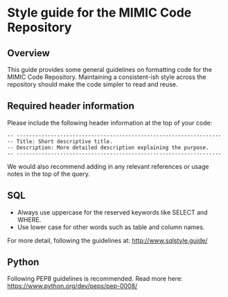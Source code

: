 # Style guide for the MIMIC Code Repository

## Overview

This guide provides some general guidelines on formatting code for the MIMIC Code Repository. Maintaining a consistent-ish style across the repository should make the code simpler to read and reuse.

## Required header information

Please include the following header information at the top of your code:

```
-- ------------------------------------------------------------------
-- Title: Short descriptive title.
-- Description: More detailed description explaining the purpose.
-- ------------------------------------------------------------------
```

We would also recommend adding in any relevant references or usage notes in the top of the query.

## SQL

- Always use uppercase for the reserved keywords like SELECT and WHERE.
- Use lower case for other words such as table and column names.

For more detail, following the guidelines at: http://www.sqlstyle.guide/

## Python

Following PEP8 guidelines is recommended. Read more here: https://www.python.org/dev/peps/pep-0008/
